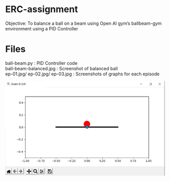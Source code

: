 # ERC-assignment
Objective: To balance a ball on a beam using Open AI gym’s ballbeam-gym environment using a PID Controller

# Files
ball-beam.py : PID Controller code<br>
ball-beam-balanced.jpg : Screenshot of balanced ball<br>
ep-01.jpg/ ep-02.jpg/ ep-03.jpg : Screenshots of graphs for each episode<br>

<img src="https://github.com/Atharva-05/erc-assignment/blob/main/ball-beam-balanced.jpg">


